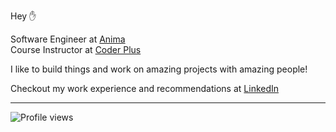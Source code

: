 Hey ✋

Software Engineer at [Anima](https://www.animaapp.com/) <br/>
Course Instructor at [Coder Plus](https://coder-plus.netlify.app/)

I like to build things and work on amazing projects with amazing people!

Checkout my work experience and recommendations at [LinkedIn](https://www.linkedin.com/in/garbalau-in/)

---

![Profile views](https://komarev.com/ghpvc/?username=garbalau-github&color=green)
